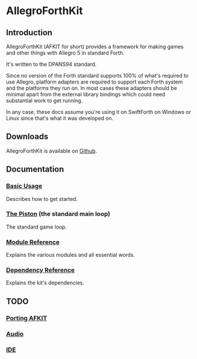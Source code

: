 # AllegroForthKit

## Introduction

AllegroForthKit (AFKIT for short) provides a framework for making games and other things with Allegro 5 in standard Forth.

It's written to the DPANS94 standard.

Since no version of the Forth standard supports 100% of what's required to use Allegro, platform adapters are required to support each Forth system and the platforms they run on.  In most cases these adapters should be minimal apart from the external library bindings which could need substantial work to get running.

In any case, these docs assume you're using it on SwiftForth on Windows or Linux since that's what it was developed on.

## Downloads

AllegroForthKit is available on [Github](https://github.com/RogerLevy/AllegroForthKit/).

## Documentation

### [Basic Usage](basic-usage.md)

Describes how to get started.

### [The Piston](piston.md) (the standard main loop)

The standard game loop.

### [Module Reference](words.md)

Explains the various modules and all essential words.

### [Dependency Reference](dependencies.md)

Explains the kit's dependencies.

## TODO

### [Porting AFKIT](porting.md)
### [Audio](audio.md)
### [IDE](ide.md)